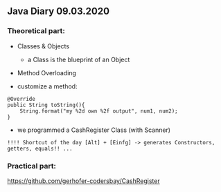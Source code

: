 ## Java Diary 09.03.2020

### Theoretical part:

* Classes & Objects

    * a Class is the blueprint of an Object

* Method Overloading

* customize a method: 
```
@Override 
public String toString(){
    String.format("my %2d own %2f output", num1, num2);
} 
```

* we programmed a CashRegister Class (with Scanner) 
```
!!!! Shortcut of the day [Alt] + [Einfg] -> generates Constructors, getters, equals!! ...
```

### Practical part:

https://github.com/gerhofer-codersbay/CashRegister
